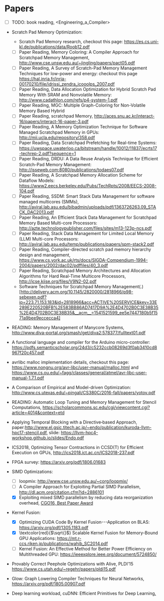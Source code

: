 # Papers
- [ ] TODO: book reading, <Engineering_a_Compiler>
- Scratch Pad Memory Optimization:
  - Scratch Pad Memory research, checkout this page: <https://es.cs.uni-kl.de/publications/data/Roob12.pdf>
  - [ ] Paper Reading, Memory Coloring: A Compiler Approach for Scratchpad Memory Management, <http://www.cse.unsw.edu.au/~jingling/papers/pact05.pdf>
  - [ ] Paper Reading, A Survey of Scratch-Pad Memory Management Techniques for low-power and energy: checkout this page <https://hal.inria.fr/inria-00170210/file/idrissi_zendra_icooolps_2007.pdf>
  - [ ] Paper Reading, Data Allocation Optimization for Hybrid Scratch Pad Memory With SRAM and Nonvolatile Memory: <http://www.cadathlon.com/refs/p4-system-1.pdf>
  - [ ] Paper Reading, MGC: Multiple Graph-Coloring for Non-Volatile Memory Based Hybrid
  - [ ] Paper Reading, scratchpad Memory, <http://aces.snu.ac.kr/interact-16/papers/interact-16-paper-3.pdf>
  - [ ] Paper Reading, A Memory Optimization Technique for Software Managed Scratchpad Memory in GPUs: <http://mii.ucla.edu/repository/358.pdf>
  - [ ] Paper Reading, Data Scratchpad Prefetching for Real-time Systems: <https://uwspace.uwaterloo.ca/bitstream/handle/10012/11837/ecrts17-techrep-2.pdf?sequence=1>
  - [ ] Paper Reading, DRDU: A Data Reuse Analysis Technique for Efficient Scratch-Pad Memory Management: <http://isseweb.com:8080/publications/todaes07.pdf>
  - [ ] Paper Reading, A Scratchpad Memory Allocation Scheme for Dataflow Models: <https://www2.eecs.berkeley.edu/Pubs/TechRpts/2008/EECS-2008-104.pdf>
  - [ ] Paper Reading, SSDM: Smart Stack Data Management for software managed multicores (SMMs), <http://aviral.lab.asu.edu/bibadmin/uploads/pdf/1363726263.09_STACK_DAC2013.pdf>
  - [ ] Paper Reading, An Efficient Stack Data Management for Scratchpad Memory Based Multi-core Processors: <http://azte.technologypublisher.com/files/sites/m13-123p-ncs.pdf>
  - [ ] Paper Reading, Stack Data Management for Limited Local Memory (LLM) Multi-core Processors: <http://aviral.lab.asu.edu/temp/publications/papers/spm-stack2.pdf>
  - [ ] Paper Reading, Compiler-directed scratch pad memory hierarchy design and management, <https://www.cs.york.ac.uk/rts/docs/SIGDA-Compendium-1994-2004/papers/2002/dac02/pdffiles/40_3.pdf> 
  - [ ] Paper Reading, Scratchpad Memory Architectures and Allocation Algorithms for Hard Real-Time Multicore Processors, <http://jcse.kiise.org/files/V9N2-02.pdf>
  - Software Techniques for Scratchpad Memory Management(.)[http://delivery.acm.org/10.1145/2820000/2818966/p98-sebexen.pdf?ip=223.71.153.183&id=2818966&acc=ACTIVE%20SERVICE&key=33E289E220520BFB%2E583BB86AD7417D9A%2E4D4702B0C3E38B35%2E4D4702B0C3E38B35&__acm__=1541521599_ee5e7447180b5f1571a9bee9eccecca4]

- READING: Memory Management of Manycore Systems, <http://www.diva-portal.org/smash/get/diva2:578377/fulltext01.pdf>
- A functional language and compiler for the Arduino micro-controller: <https://pdfs.semanticscholar.org/24d3/c5232ccb08269d3f0ab3410cd8967f20c457.pdf>
- avrlibc malloc implementation details, checkout this page: <https://www.nongnu.org/avr-libc/user-manual/malloc.html> and <https://www.cs.ou.edu/~fagg/classes/general/atmel/avr-libc-user-manual-1.7.1.pdf>
- A Comparison of Empirical and Model-driven Optimization: <http://www.cs.utexas.edu/~pingali/CS380C/2016-fall/papers/yotov.pdf>
- READING: Automatic Loop Tuning and Memory Management for Stencil Computations, <https://scholarcommons.sc.edu/cgi/viewcontent.cgi?article=4014&context=etd>
- Applying Temporal Blocking with a Directive‐based Approach, paper:<http://www.el.gsic.titech.ac.jp/~endo/publication/kuroda-llvm-hpc17-stencil.pdf>, slide: <https://llvm-hpc4-workshop.github.io/slides/Endo.pdf>
- ICS2018, Optimizing Tensor Contractions in CCSD(T) for Efficient Execution on GPUs, <http://ics2018.ict.ac.cn/ICS2018-237.pdf>
- FPGA survey: <https://arxiv.org/pdf/1806.01683>
- SIMD Optimizations:
  - [ ] loopmix: <http://www.cse.unsw.edu.au/~corg/loopmix/>
  - [ ] A Compiler Approach for Exploiting Partial SIMD Parallelism, <http://dl.acm.org/citation.cfm?id=2886101>
  - [x] Exploiting mixed SIMD parallelism by reducing data reorganization overhead, [CGO16, Best Paper Award](http://delivery.acm.org/10.1145/2860000/2854054/p59-zhou.pdf?ip=202.175.167.102&id=2854054&acc=AUTHOR-IZED&key=4D4702B0C3E38B35%2E4D4702B0C3E38B35%2E896D0D4959F561C0%2ED04282ED5F6114AF&__acm__=1532257378_6a3f98f8dc1acc020fa90ff4dafb8f5b)

- Kernel Fusion:
  - [x] Optimizing CUDA Code By Kernel Fusion---Application on BLAS: <https://arxiv.org/pdf/1305.1183.pdf>
  - [x] \textcolor{red}{$\sqrt{}$} Scalable Kernel Fusion for Memory-Bound GPU Applications: <https://mt.r-ccs.riken.jp/publications/wahib_SC2014.pdf>
  - [ ] Kernel Fusion: An Effective Method for Better Power Efficiency on Multithreaded GPU: <https://ieeexplore.ieee.org/document/5724850/>

- Provably Correct Peephole Optimizations with Alive, PLDI'15 <https://www.cs.utah.edu/~regehr/papers/pldi15.pdf>
- Glow: Graph Lowering Compiler Techniques for Neural Networks, <https://arxiv.org/pdf/1805.00907.pdf>
- Deep learning workload, cuDNN: Efficient Primitives for Deep Learning[.](https://arxiv.org/pdf/1410.0759.pdf)

